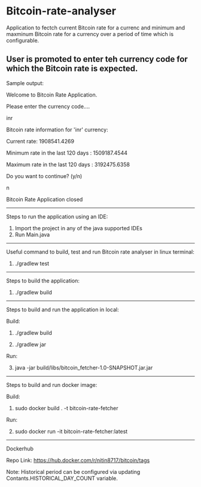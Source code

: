 # Bitcoin-rate-analyser
Application to fectch current Bitcoin rate for a currenc and minimum and maxminum Bitcoin rate for a currency over a period of time which is configurable.

User is promoted to enter teh currency code for which the Bitcoin rate is expected.
--------------------------------------------------------------------------------------------------------------------
Sample output:

Welcome to Bitcoin Rate Application.

Please enter the currency code....

inr

Bitcoin rate information for 'inr' currency:
 
 Current rate: 1908541.4269
 
 Minimum rate in the last 120 days : 1509187.4544 
 
 Maximum rate in the last 120 days : 3192475.6358

Do you want to continue? (y/n)

n

Bitcoin Rate Application closed

-------------------------------------------------------------------------------------------------------------------------
Steps to run the application using an IDE:

 1. Import the project in any of the java supported IDEs
 2. Run Main.java
-------------------------------------------------------------------------------------------------------------------------
Useful command to build, test and run Bitcoin rate analyser in linux terminal:

1. ./gradlew test
-------------------------------------------------------------------------------------------------------------------------

Steps to build the application:

1. ./gradlew build
-------------------------------------------------------------------------------------------------------------------------

Steps to build and run the application in local:

Build:

1. ./gradlew build 

2. ./gradlew jar

Run:

3. java -jar build/libs/bitcoin_fetcher-1.0-SNAPSHOT.jar.jar

-------------------------------------------------------------------------------------------------------------------------
Steps to build and run docker image:

Build: 

1. sudo docker build . -t bitcoin-rate-fetcher

Run: 

2. sudo docker run -it bitcoin-rate-fetcher:latest

-------------------------------------------------------------------------------------------------------------------------
Dockerhub

Repo Link: https://hub.docker.com/r/nitin8717/bitcoin/tags

Note: Historical period can be configured via updating Contants.HISTORICAL_DAY_COUNT variable. 


